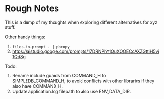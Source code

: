 # Rough Notes

This is a dump of my thoughts when exploring different alternatives for xyz stuff.


Other handy things:
1. `files-to-prompt . | pbcopy`
2. https://aistudio.google.com/prompts/17DRNPhY1QuXOOECcAXZGttiH5vi1Qd8g


Todo:
1. Rename include guards from COMMAND_H to SIMPLEDB_COMMAND_H, to avoid conflicts with other libraries if they also have COMMAND_H.
2. Update application.log filepath to also use ENV_DATA_DIR.
